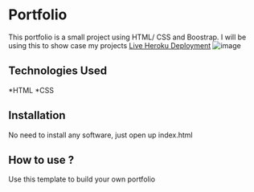 # Portfolio
This portfolio is a small project using HTML/ CSS and Boostrap. I will be using this to show case my projects
[Live Heroku Deployment](#link)
![image]()
## Technologies Used
*HTML
*CSS
## Installation
No need to install any software, just open up index.html
## How to use ?
Use this template to build your own portfolio
